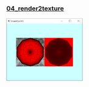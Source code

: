 ### [04_render2texture](04_render2texture)
<img src="../../docs/imgs/glfwnew_04_render2texture.png" width=200px>
